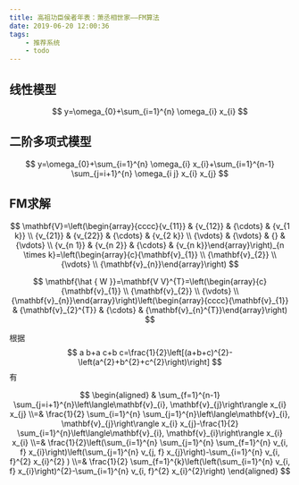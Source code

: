 ```yaml
---
title: 高祖功臣侯者年表：萧丞相世家——FM算法
date: 2019-06-20 12:00:36
tags:
    - 推荐系统
    - todo
---
```



## 线性模型

$$
y=\omega_{0}+\sum_{i=1}^{n} \omega_{i} x_{i}
$$

## 二阶多项式模型

$$
y=\omega_{0}+\sum_{i=1}^{n} \omega_{i} x_{i}+\sum_{i=1}^{n-1} \sum_{j=i+1}^{n} \omega_{i j} x_{i} x_{j}
$$

## FM求解

$$
\mathbf{V}=\left(\begin{array}{cccc}{v_{11}} & {v_{12}} & {\cdots} & {v_{1 k}} \\ {v_{21}} & {v_{22}} & {\cdots} & {v_{2 k}} \\ {\vdots} & {\vdots} & {} & {\vdots} \\ {v_{n 1}} & {v_{n 2}} & {\cdots} & {v_{n k}}\end{array}\right)_{n \times k}=\left(\begin{array}{c}{\mathbf{v}_{1}} \\ {\mathbf{v}_{2}} \\ {\vdots} \\ {\mathbf{v}_{n}}\end{array}\right)
$$

$$
\mathbf{\hat { W  }}=\mathbf{V V}^{T}=\left(\begin{array}{c}{\mathbf{v}_{1}} \\ {\mathbf{v}_{2}} \\ {\vdots} \\ {\mathbf{v}_{n}}\end{array}\right)\left(\begin{array}{cccc}{\mathbf{v}_{1}} & {\mathbf{v}_{2}^{T}} & {\cdots} & {\mathbf{v}_{n}^{T}}\end{array}\right)
$$

根据 $$ a b+a c+b c=\frac{1}{2}\left[(a+b+c)^{2}-\left(a^{2}+b^{2}+c^{2}\right)\right] $$ 有

$$
\begin{aligned} & \sum_{f=1}^{n-1} \sum_{j=i+1}^{n}\left\langle\mathbf{v}_{i}, \mathbf{v}_{j}\right\rangle x_{i} x_{j} \\=& \frac{1}{2} \sum_{i=1}^{n} \sum_{j=1}^{n}\left\langle\mathbf{v}_{i}, \mathbf{v}_{j}\right\rangle x_{i} x_{j}-\frac{1}{2} \sum_{i=1}^{n}\left\langle\mathbf{v}_{i}, \mathbf{v}_{i}\right\rangle x_{i} x_{i} \\=& \frac{1}{2}\left(\sum_{i=1}^{n} \sum_{j=1}^{n} \sum_{f=1}^{n} v_{i, f} x_{i}\right)\left(\sum_{j=1}^{n} v_{j, f} x_{j}\right)-\sum_{i=1}^{n} v_{i, f}^{2} x_{i}^{2} ) \\=& \frac{1}{2} \sum_{f=1}^{k}\left(\left(\sum_{i=1}^{n} v_{i, f} x_{i}\right)^{2}-\sum_{i=1}^{n} v_{i, f}^{2} x_{i}^{2}\right) \end{aligned}
$$
